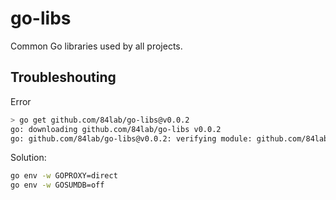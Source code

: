 # go-libs

Common Go libraries used by all projects.

## Troubleshouting

Error

```bash
> go get github.com/84lab/go-libs@v0.0.2
go: downloading github.com/84lab/go-libs v0.0.2
go: github.com/84lab/go-libs@v0.0.2: verifying module: github.com/84lab/go-libs@v0.0.2: reading https://sum.golang.org/lookup/github.com/84lab/go-libs@v0.0.2: 404 Not Found
```

Solution:

```bash
go env -w GOPROXY=direct
go env -w GOSUMDB=off
```
